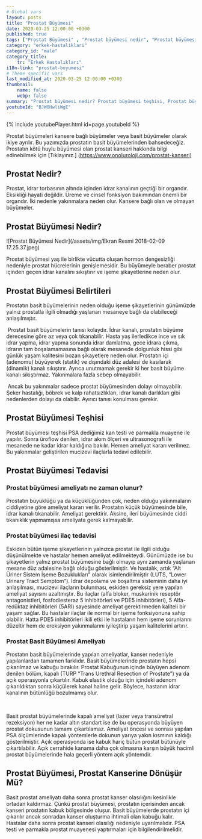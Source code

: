```yaml
---
# Global vars
layout: posts
title: "Prostat Büyümesi"
date: 2020-03-25 12:00:00 +0300
published: true
tags: ["Prostat Büyümesi" , "Prostat büyümesi nedir", "Prostat büyümesi teşhisi", " Prostat büyümesi belirtileri", "Prostat büyümesi tedavisi", "Prostat büyümesi Ameliyatı", "Prostat büyümesi ameliyatı ne zaman olunur", " Prostat büyümesi ilaç tedavisi", "Prostat büyümesi şikayetleri", "Prostat neden büyür", "Prostat büyümesi kansere dönüşür mü", "prostat büyümesi açık ameliyatı" , "prostat büyümesi kapalı ameliyatı"]
category: "erkek-hastaliklari"
category_id: "male"
category_title:
    tr: "Erkek Hastalıkları"
i18n-link: "prostat-buyumesi"
# Theme specific vars
last_modified_at: 2020-03-25 12:00:00 +0300
thumbnail:
    name: false
    webp: false
summary: "Prostat büyümesi nedir? Prostat büyümesi teşhisi, Prostat büyümesi belirtileri, Prostat büyümesi tedavisi, Prostat büyümesi Ameliyatı, Prostat büyümesi ameliyatı ne zaman olunur? Prostat büyümesi ilaç tedavisi, Prostat büyümesi şikayetleri, Prostat neden büyür? , Prostat büyümesi kansere dönüşür mü? , Prostat büyümesi açık ameliyatı , Prostat büyümesi kapalı ameliyatı "
youtubeId: "BJW0HwliWgE"
---
```

{% include youtubePlayer.html id=page.youtubeId %}





Prostat büyümeleri kansere bağlı büyümeler veya basit büyümeler olarak ikiye ayrılır. Bu yazımızda prostatın basit büyümelerinden bahsedeceğiz. Prostatın kötü huylu büyümesi olan prostat kanseri hakkında bilgi edinebilmek için [Tıklayınız.] (https://www.onoluroloji.com/prostat-kanseri)

## Prostat Nedir?

 Prostat, idrar torbasının altında içinden idrar kanalının geçtiği bir organdır. Eksikliği hayati değildir. Üreme ve cinsel fonksiyon bakımından önemli bir organdır. İki nedenle yakınmalara neden olur. Kansere bağlı olan ve olmayan büyümeler.

## Prostat Büyümesi Nedir?

![Prostat Büyümesi Nedir](/assets/img/Ekran Resmi 2018-02-09 17.25.37.jpeg)


Prostat büyümesi yaş ile birlikte vücutta oluşan hormon dengesizliği nedeniyle prostat hücrelerinin genişlemesidir. Bu büyümeyle beraber prostat içinden geçen idrar kanalını sıkıştırır ve işeme şikayetlerine neden olur.

## Prostat Büyümesi Belirtileri

Prostatın basit büyümelerinin neden olduğu işeme şikayetlerinin günümüzde yalnız prostatla ilgili olmadığı yaşlanan mesaneye bağlı da olabileceği anlaşılmıştır.

​
Prostat basit büyümelerin tanısı kolaydır. İdrar kanalı, prostatın büyüme derecesine göre az veya çok tıkanabilir. Hasta yaş ilerledikce ince ve sık idrar yapma, idrar yapma sonunda idrar damlatma, gece idrara çıkma, idrarın tam boşalamamasına bağlı olarak mesanede dolgunluk hissi gibi günlük yaşam kalitesini bozan şikayetlere neden olur. Prostatın içi (adenomu) büyüyerek (statik) ve dışındaki düz adalesi de kasılarak (dinamik) kanalı sıkıştırır. Ayrıca unutmamak gerekir ki her basit büyüme kanalı sıkıştırmaz. Yakınmalara fazla sebep olmayabilir.

​
Ancak bu yakınmalar sadece prostat büyümesinden dolayı olmayabilir. Şeker hastalığı, böbrek ve kalp rahatsızlıkları, idrar kanalı darlıkları gibi nedenlerden dolayı da olabilir. Ayırıcı tanısı konulması gerekir.

## Prostat Büyümesi Teşhisi

Prostat büyümesi teşhisi PSA dediğimiz kan testi ve parmakla muayene ile yapılır. Sonra üroflow denilen, idrar akım ölçeri ve ultrasonografi ile mesanede ne kadar idrar kaldığına bakılır. Hemen ameliyat kararı verilmez. Bu yakınmalar geliştirilen mucizevi ilaçlarla tedavi edilebilir.

## Prostat Büyümesi Tedavisi

### Prostat büyümesi ameliyatı ne zaman olunur?

Prostatın büyüklüğü ya da küçüklüğünden çok, neden olduğu yakınmaların ciddiyetine göre ameliyat kararı verilir. Prostatın küçük büyümesinde bile, idrar kanalı tıkanabilir. Ameliyat gerektirir. Aksine, ileri büyümesinde ciddi tıkanıklık yapmamışsa ameliyata gerek kalmayabilir.

### Prostat büyümesi ilaç tedavisi

Eskiden bütün işeme şikayetlerinin yalnızca prostat ile ilgili olduğu düşünülmekte ve hastalar hemen ameliyat edilmekteydi. Günümüzde ise bu şikayetlerin yalnız prostat büyümesine bağlı olmayıp aynı zamanda yaşlanan mesane düz adalesine bağlı olduğu gösterilmiştir. Ve hastalık, artık “Alt Üriner Sistem İşeme Bozuklukları” olarak isimlendirilmiştir (LUTS, “Lower Urinary Tract Semptom”). İdrar depolama ve boşaltma sisteminin daha iyi anlaşılması, mucizevi ilaçların bulunması, eskiden gereksiz yere yapılan ameliyat sayısını azaltmıştır. Bu ilaçlar (alfa bloker, muskarinik reseptör antagonistleri, fosfodiesteraz 5 inhibitörleri ve PDE5 inhibitörleri), 5 Alfa-redüktaz inhibitörleri (5ARI) sayesinde ameliyat gerektirmeden kaliteli bir yaşam sağlar. Bu hastalar ilaçlar ile normal bir işeme fonksiyonuna sahip olabilir. Hatta PDE5 inhibitörleri ikili etki ile hastaların hem işeme sorunlarını düzeltir hem de ereksiyon yakınmalarını iyileştirip yaşam kalitelerini artırır.

### Prostat Basit Büyümesi Ameliyatı

Prostatın basit büyümelerinde yapılan ameliyatlar, kanser nedeniyle yapılanlardan tamamen farklıdır. Basit büyümelerinde prostatın hepsi çıkarılmaz ve kabuğu bırakılır. Prostat Kabuğunun içinde büyüyen adenom denilen bölüm, kapalı (TURP “Trans Urethral Resection of Prostate”) ya da açık operasyonla çıkartılır. Kabuk elastik olduğu için içindeki adenom çıkarıldıktan sonra küçülerek kanal haline gelir. Böylece, hastanın idrar kanalının bütünlüğü bozulmamış olur.

​

​Basit prostat büyümelerinde kapalı ameliyat (lazer veya transüretral rezeksiyon) her ne kadar altın standart ise de bu operasyonda büyüyen prostat dokusunun tamamı çıkartılamaz. Ameliyat öncesi ve sonrası yapılan PSA ölçümlerinde kapalı yöntemlerle dokunun yarıya yakın kısmının kaldığı gösterilmiştir. Açık operasyonda ise kabuk hariç bütün prostat bütünüyle çıkartılabilir. Açık cerrahide kanama daha çok olmasına karşın büyük hacimli prostat büyümelerinde hala geçerli yöntem açık yöntemdir.

## Prostat Büyümesi, Prostat Kanserine Dönüşür Mü?

Basit prostat ameliyatı daha sonra prostat kanser olasılığını kesinlikle ortadan kaldırmaz. Çünkü prostat büyümesi, prostatın içerisinden ancak kanseri prostatın kabuk bölgesinde oluşur. Basit büyümelerde prostatın içi çıkarılır ancak sonradan kanser oluşturma ihtimali olan kabuğu kalır. Hastalar daha sonra prostat kanseri olasılığı nedeniyle uyarılmalıdır. PSA testi ve parmakla prostat muayenesi yaptırmaları için bilgilendirilmelidir.
